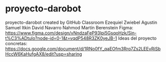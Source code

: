 # proyecto-darobot
proyecto-darobot created by GitHub Classroom
Ezequiel Zwiebel 
Agustin Samuel Itkin
David Navarro Nahmod
Martín Berenstein
Figma: https://www.figma.com/design/vNndzaFeP93lpi5GsqoHzk/Sin-t%C3%ADtulo?node-id=0-1&t=vqdP548R3ZK0yeJB-1 
Ideas del proyecto concretas: https://docs.google.com/document/d/1RNo0fY_qaEOfm3Rrq7Zs2LEEvRiSbHccW6KaHufgAX8/edit?usp=sharing
